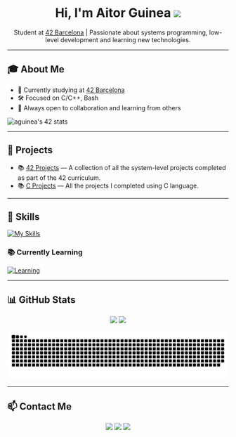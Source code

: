 <h1 align="center"><b>Hi, I'm Aitor Guinea</b> <img src="https://media.giphy.com/media/hvRJCLFzcasrR4ia7z/giphy.gif" width="35"></h1>

<p align="center">Student at <a href="https://www.42barcelona.com/es/">42 Barcelona</a> | Passionate about systems programming, low-level development and learning new technologies.</p>

---

## 🎓 About Me

- 🧠 Currently studying at [42 Barcelona](https://www.42barcelona.com/es/)
- 🛠 Focused on C/C++, Bash
- 💬 Always open to collaboration and learning from others

![aguinea's 42 stats](https://badge.mediaplus.ma/kettlebells/aguinea?1337Badge=off&UM6P=off)

---

## 🚀 Projects

- 📚 [42 Projects](https://github.com/aguinea1/42-Projects/tree/main) — A collection of all the system-level projects completed as part of the 42 curriculum.
- 📚 [C Projects](https://github.com/aguinea1/C-projects/tree/main) — All the projects I completed using C language.

---

## 🧰 Skills

[![My Skills](https://skillicons.dev/icons?i=bash,git,github,vim,vscode,visualstudio,css,c)](https://skillicons.dev)

### 📚 Currently Learning

[![Learning](https://skillicons.dev/icons?i=cpp)](https://skillicons.dev)

---

## 📊 GitHub Stats

<p align="center">
  <img src="https://github-readme-stats-eight-virid.vercel.app/api?username=aguinea1&count_private=true&theme=calm&show_icons=true" width="48.5%"/>
  <img src="https://github-readme-stats-eight-virid.vercel.app/api/top-langs/?username=aguinea1&layout=compact&count_private=false&theme=calm&show_icons=true" width="40.55%"/>
</p>

<p align="center">
  <a href="https://github.com/aguinea1">
    <img src="https://raw.githubusercontent.com/Platane/snk/output/github-contribution-grid-snake.svg">
  </a>
</p>

---

## 📫 Contact Me

<div align="center">

[<img src="https://img.shields.io/badge/LinkedIn-0077B5?style=for-the-badge&logo=linkedin&logoColor=white"/>](https://www.linkedin.com/in/aitor-guinea-961635348/)
[<img src="https://img.shields.io/badge/42-000000.svg?style=for-the-badge&logo=42&logoColor=white"/>](https://profile.intra.42.fr/users/aguinea)
[<img src="https://img.shields.io/badge/Gmail-D14836?style=for-the-badge&logo=gmail&logoColor=white"/>](mailto:guineaitor36@gmail.com)

</div>
